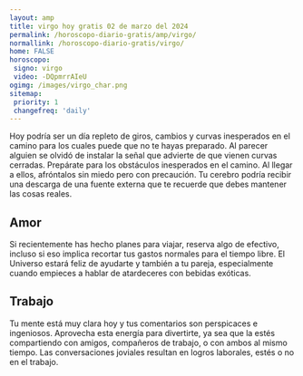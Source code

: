 ```yaml
---
layout: amp
title: virgo hoy gratis 02 de marzo del 2024 
permalink: /horoscopo-diario-gratis/amp/virgo/
normallink: /horoscopo-diario-gratis/virgo/
home: FALSE
horoscopo:
 signo: virgo
 video: -DQpmrrAIeU
ogimg: /images/virgo_char.png
sitemap:
 priority: 1
 changefreq: 'daily'
---
```



Hoy podría ser un día repleto de giros, cambios y curvas inesperados en el camino para los cuales puede que no te hayas preparado. Al parecer alguien se olvidó de instalar la señal que advierte de que vienen curvas cerradas. Prepárate para los obstáculos inesperados en el camino. Al llegar a ellos, afróntalos sin miedo pero con precaución. Tu cerebro podría recibir una descarga de una fuente externa que te recuerde que debes mantener las cosas reales.

## Amor

Si recientemente has hecho planes para viajar, reserva algo de efectivo, incluso si eso implica recortar tus gastos normales para el tiempo libre. El Universo estará feliz de ayudarte y también a tu pareja, especialmente cuando empieces a hablar de atardeceres con bebidas exóticas.

## Trabajo

Tu mente está muy clara hoy y tus comentarios son perspicaces e ingeniosos. Aprovecha esta energía para divertirte, ya sea que la estés compartiendo con amigos, compañeros de trabajo, o con ambos al mismo tiempo. Las conversaciones joviales resultan en logros laborales, estés o no en el trabajo.